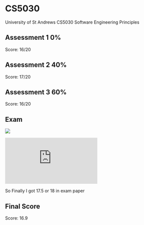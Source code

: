 # CS5030
University of St Andrews CS5030 Software Engineering Principles
## Assessment 1  0%
Score: 16/20
## Assessment 2 40%
Score: 17/20
## Assessment 3 60%
Score: 16/20
## Exam
![](http://latex.codecogs.com/svg.latex?(17\times0.4+16\times0.6)\div1\times0.6+0.4x=16.9)

![](http://latex.codecogs.com/svg.latex?x=17.65)

So Finally I got 17.5 or 18 in exam paper

## Final Score
Score: 16.9
